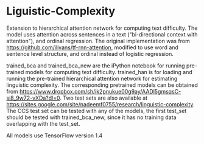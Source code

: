 # Liguistic-Complexity

Extension to hierarchical attention network for computing text difficulty. The model uses attention across sentences in a text ("bi-directional context with attention"), and ordinal regression. The original implementation was from https://github.com/ilivans/tf-rnn-attention, modified to use word and sentence level structure, and ordinal instead of logistic regression. 

trained_bca and trained_bca_new are the iPython notebook for running pre-trained models for computing text difficulty. trained_han is for loading and running the pre-trained hierarchical attention network for estimating linguistic complexity. The corresponding pretrained models can be obtained from https://www.dropbox.com/sh/ik2pnukue00g9ay/AADl5gmsqsC-si8_9w72-vXDa?dl=0. Two test sets are also available at https://sites.google.com/site/nadeemf0755/research/linguistic-complexity. The CCS test set can be tested with any of the models, the first test_set should be tested with trained_bca_new, since it has no training data overlapping with the test_set. 

All models use TensorFlow version 1.4
